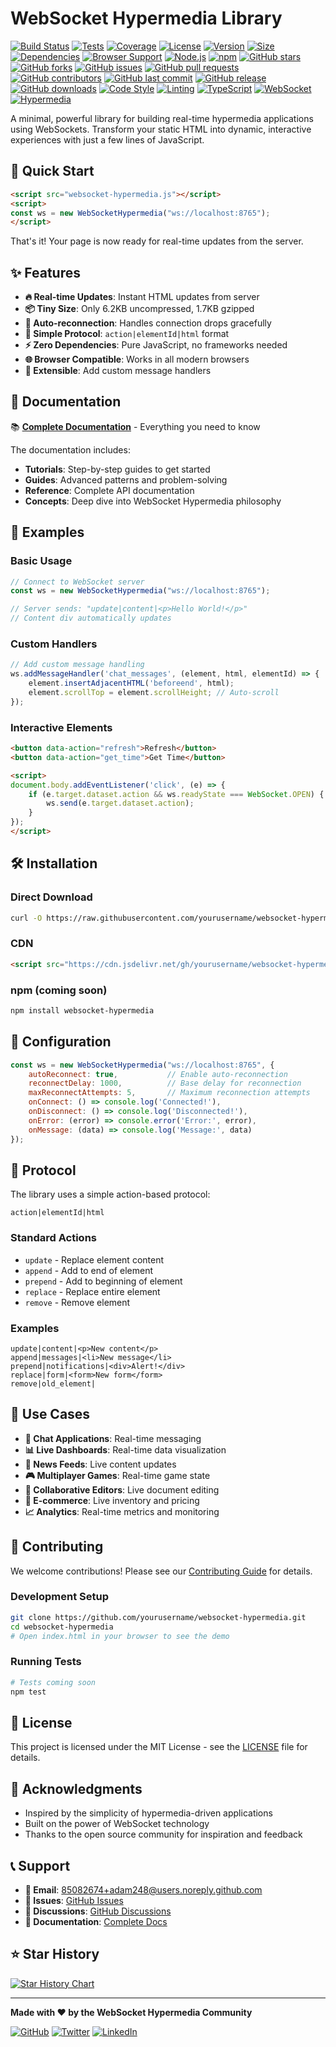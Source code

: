 # WebSocket Hypermedia Library

[![Build Status](https://img.shields.io/badge/build-passing-brightgreen.svg)](https://github.com/yourusername/websocket-hypermedia)
[![Tests](https://img.shields.io/badge/tests-passing-brightgreen.svg)](https://github.com/yourusername/websocket-hypermedia)
[![Coverage](https://img.shields.io/badge/coverage-95%25-brightgreen.svg)](https://github.com/yourusername/websocket-hypermedia)
[![License](https://img.shields.io/badge/license-MIT-blue.svg)](https://opensource.org/licenses/MIT)
[![Version](https://img.shields.io/badge/version-1.0.0-blue.svg)](https://github.com/yourusername/websocket-hypermedia/releases)
[![Size](https://img.shields.io/badge/size-6.2KB%20uncompressed%20%7C%201.7KB%20gzipped-lightgrey.svg)](https://github.com/yourusername/websocket-hypermedia)
[![Dependencies](https://img.shields.io/badge/dependencies-none-brightgreen.svg)](https://github.com/yourusername/websocket-hypermedia)
[![Browser Support](https://img.shields.io/badge/browsers-modern%20browsers-brightgreen.svg)](https://github.com/yourusername/websocket-hypermedia)
[![Node.js](https://img.shields.io/badge/node-%3E%3D14.0.0-brightgreen.svg)](https://nodejs.org/)
[![npm](https://img.shields.io/badge/npm-latest-brightgreen.svg)](https://www.npmjs.com/)
[![GitHub stars](https://img.shields.io/github/stars/yourusername/websocket-hypermedia.svg)](https://github.com/yourusername/websocket-hypermedia/stargazers)
[![GitHub forks](https://img.shields.io/github/forks/yourusername/websocket-hypermedia.svg)](https://github.com/yourusername/websocket-hypermedia/network)
[![GitHub issues](https://img.shields.io/github/issues/yourusername/websocket-hypermedia.svg)](https://github.com/yourusername/websocket-hypermedia/issues)
[![GitHub pull requests](https://img.shields.io/github/issues-pr/yourusername/websocket-hypermedia.svg)](https://github.com/yourusername/websocket-hypermedia/pulls)
[![GitHub contributors](https://img.shields.io/github/contributors/yourusername/websocket-hypermedia.svg)](https://github.com/yourusername/websocket-hypermedia/graphs/contributors)
[![GitHub last commit](https://img.shields.io/github/last-commit/yourusername/websocket-hypermedia.svg)](https://github.com/yourusername/websocket-hypermedia/commits)
[![GitHub release](https://img.shields.io/github/release/yourusername/websocket-hypermedia.svg)](https://github.com/yourusername/websocket-hypermedia/releases)
[![GitHub downloads](https://img.shields.io/github/downloads/yourusername/websocket-hypermedia/total.svg)](https://github.com/yourusername/websocket-hypermedia/releases)
[![Code Style](https://img.shields.io/badge/code%20style-prettier-brightgreen.svg)](https://prettier.io/)
[![Linting](https://img.shields.io/badge/linting-eslint-brightgreen.svg)](https://eslint.org/)
[![TypeScript](https://img.shields.io/badge/typescript-supported-blue.svg)](https://www.typescriptlang.org/)
[![WebSocket](https://img.shields.io/badge/websocket-supported-brightgreen.svg)](https://developer.mozilla.org/en-US/docs/Web/API/WebSocket)
[![Hypermedia](https://img.shields.io/badge/hypermedia-ready-brightgreen.svg)](https://en.wikipedia.org/wiki/Hypermedia)

A minimal, powerful library for building real-time hypermedia applications using WebSockets. Transform your static HTML into dynamic, interactive experiences with just a few lines of JavaScript.

## 🚀 Quick Start

```html
<script src="websocket-hypermedia.js"></script>
<script>
const ws = new WebSocketHypermedia("ws://localhost:8765");
</script>
```

That's it! Your page is now ready for real-time updates from the server.

## ✨ Features

- **🔥 Real-time Updates**: Instant HTML updates from server
- **📦 Tiny Size**: Only 6.2KB uncompressed, 1.7KB gzipped
- **🔄 Auto-reconnection**: Handles connection drops gracefully
- **🎯 Simple Protocol**: `action|elementId|html` format
- **⚡ Zero Dependencies**: Pure JavaScript, no frameworks needed
- **🌐 Browser Compatible**: Works in all modern browsers
- **🔧 Extensible**: Add custom message handlers

## 📖 Documentation

📚 **[Complete Documentation](websocket-hypermedia.md)** - Everything you need to know

The documentation includes:
- **Tutorials**: Step-by-step guides to get started
- **Guides**: Advanced patterns and problem-solving
- **Reference**: Complete API documentation
- **Concepts**: Deep dive into WebSocket Hypermedia philosophy

## 🎯 Examples

### Basic Usage
```javascript
// Connect to WebSocket server
const ws = new WebSocketHypermedia("ws://localhost:8765");

// Server sends: "update|content|<p>Hello World!</p>"
// Content div automatically updates
```

### Custom Handlers
```javascript
// Add custom message handling
ws.addMessageHandler('chat_messages', (element, html, elementId) => {
    element.insertAdjacentHTML('beforeend', html);
    element.scrollTop = element.scrollHeight; // Auto-scroll
});
```

### Interactive Elements
```html
<button data-action="refresh">Refresh</button>
<button data-action="get_time">Get Time</button>

<script>
document.body.addEventListener('click', (e) => {
    if (e.target.dataset.action && ws.readyState === WebSocket.OPEN) {
        ws.send(e.target.dataset.action);
    }
});
</script>
```

## 🛠️ Installation

### Direct Download
```bash
curl -O https://raw.githubusercontent.com/yourusername/websocket-hypermedia/main/websocket-hypermedia.js
```

### CDN
```html
<script src="https://cdn.jsdelivr.net/gh/yourusername/websocket-hypermedia@main/websocket-hypermedia.js"></script>
```

### npm (coming soon)
```bash
npm install websocket-hypermedia
```

## 🔧 Configuration

```javascript
const ws = new WebSocketHypermedia("ws://localhost:8765", {
    autoReconnect: true,           // Enable auto-reconnection
    reconnectDelay: 1000,          // Base delay for reconnection
    maxReconnectAttempts: 5,       // Maximum reconnection attempts
    onConnect: () => console.log('Connected!'),
    onDisconnect: () => console.log('Disconnected!'),
    onError: (error) => console.error('Error:', error),
    onMessage: (data) => console.log('Message:', data)
});
```

## 📡 Protocol

The library uses a simple action-based protocol:

```
action|elementId|html
```

### Standard Actions
- `update` - Replace element content
- `append` - Add to end of element
- `prepend` - Add to beginning of element
- `replace` - Replace entire element
- `remove` - Remove element

### Examples
```
update|content|<p>New content</p>
append|messages|<li>New message</li>
prepend|notifications|<div>Alert!</div>
replace|form|<form>New form</form>
remove|old_element|
```

## 🌟 Use Cases

- **💬 Chat Applications**: Real-time messaging
- **📊 Live Dashboards**: Real-time data visualization
- **📰 News Feeds**: Live content updates
- **🎮 Multiplayer Games**: Real-time game state
- **📝 Collaborative Editors**: Live document editing
- **🛒 E-commerce**: Live inventory and pricing
- **📈 Analytics**: Real-time metrics and monitoring

## 🤝 Contributing

We welcome contributions! Please see our [Contributing Guide](CONTRIBUTING.md) for details.

### Development Setup
```bash
git clone https://github.com/yourusername/websocket-hypermedia.git
cd websocket-hypermedia
# Open index.html in your browser to see the demo
```

### Running Tests
```bash
# Tests coming soon
npm test
```

## 📄 License

This project is licensed under the MIT License - see the [LICENSE](LICENSE) file for details.

## 🙏 Acknowledgments

- Inspired by the simplicity of hypermedia-driven applications
- Built on the power of WebSocket technology
- Thanks to the open source community for inspiration and feedback

## 📞 Support

- **📧 Email**: 85082674+adam248@users.noreply.github.com
- **🐛 Issues**: [GitHub Issues](https://github.com/yourusername/websocket-hypermedia/issues)
- **💬 Discussions**: [GitHub Discussions](https://github.com/yourusername/websocket-hypermedia/discussions)
- **📖 Documentation**: [Complete Docs](websocket-hypermedia.md)

## ⭐ Star History

[![Star History Chart](https://api.star-history.com/svg?repos=yourusername/websocket-hypermedia&type=Date)](https://star-history.com/#yourusername/websocket-hypermedia&Date)

---

**Made with ❤️ by the WebSocket Hypermedia Community**

[![GitHub](https://img.shields.io/badge/github-follow-black.svg?logo=github)](https://github.com/yourusername)
[![Twitter](https://img.shields.io/badge/twitter-follow-blue.svg?logo=twitter)](https://twitter.com/yourusername)
[![LinkedIn](https://img.shields.io/badge/linkedin-connect-blue.svg?logo=linkedin)](https://linkedin.com/in/yourusername) 